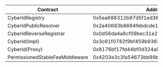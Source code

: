 | Contract                        | Address                                    |
| ------------------------------- | ------------------------------------------ |
| CyberIdRegistry                 | 0x5ea688312b97d5f1ed36db65240a2e04f1eb5899 |
| CyberIdPublicResolver           | 0x2a40683b8664febdcde113cb890f4ccd9b07f55e |
| CyberIdReverseRegistrar         | 0x0d56da4a8cf09bec31e22c66209605ff7dfb8ea2 |
| CyberId(Impl)                   | 0x3c61f0782f9bf459b9363e67266a2a70cf6efe30 |
| CyberId(Proxy)                  | 0x8176bf17fd44bf0d324a95a83afa16c5e7843b50 |
| PermissionedStableFeeMiddleware | 0x4203e3c3fa54673bb99ba77c69a6ba73dd047be0 |
